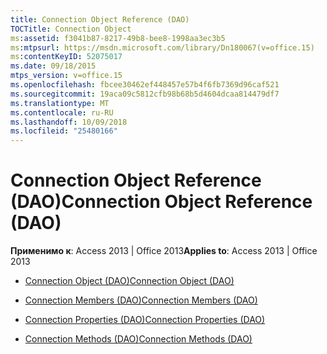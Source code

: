 ```yaml
---
title: Connection Object Reference (DAO)
TOCTitle: Connection Object
ms:assetid: f3041b87-8217-49b8-bee8-1998aa3ec3b5
ms:mtpsurl: https://msdn.microsoft.com/library/Dn180067(v=office.15)
ms:contentKeyID: 52075017
ms.date: 09/18/2015
mtps_version: v=office.15
ms.openlocfilehash: fbcee30462ef448457e57b4f6fb7369d96caf521
ms.sourcegitcommit: 19aca09c5812cfb98b68b5d4604dcaa814479df7
ms.translationtype: MT
ms.contentlocale: ru-RU
ms.lasthandoff: 10/09/2018
ms.locfileid: "25480166"
---
```

# <a name="connection-object-reference-dao"></a><span data-ttu-id="5bc52-102">Connection Object Reference (DAO)</span><span class="sxs-lookup"><span data-stu-id="5bc52-102">Connection Object Reference (DAO)</span></span>


<span data-ttu-id="5bc52-103">**Применимо к**: Access 2013 | Office 2013</span><span class="sxs-lookup"><span data-stu-id="5bc52-103">**Applies to**: Access 2013 | Office 2013</span></span>



  - [<span data-ttu-id="5bc52-104">Connection Object (DAO)</span><span class="sxs-lookup"><span data-stu-id="5bc52-104">Connection Object (DAO)</span></span>](connection-object-dao.md)

  - [<span data-ttu-id="5bc52-105">Connection Members (DAO)</span><span class="sxs-lookup"><span data-stu-id="5bc52-105">Connection Members (DAO)</span></span>](connection-members-dao.md)

  - [<span data-ttu-id="5bc52-106">Connection Properties (DAO)</span><span class="sxs-lookup"><span data-stu-id="5bc52-106">Connection Properties (DAO)</span></span>](connection-properties-dao.md)

  - [<span data-ttu-id="5bc52-107">Connection Methods (DAO)</span><span class="sxs-lookup"><span data-stu-id="5bc52-107">Connection Methods (DAO)</span></span>](connection-methods-dao.md)

